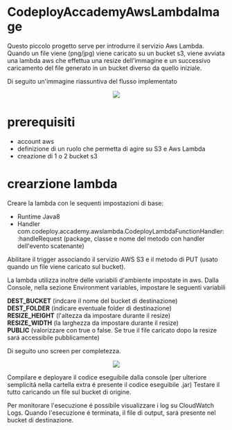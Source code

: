 # CodeployAccademyAwsLambdaImage
Questo piccolo progetto serve per introdurre il servizio Aws Lambda.
Quando un file viene (png/jpg) viene caricato su un bucket s3, viene avviata una lambda aws che effettua una resize dell'immagine e un successivo caricamento del file generato in un bucket diverso da quello iniziale.

Di seguito un'immagine riassuntiva del flusso implementato

<p align="center">
  <img src="https://github.com/AndreaCiacciaCodeploy/CodeployAccademyAwsLambdaImage/blob/develop/extra/codeployawslambdaimage.png?raw=true">
</p>

# prerequisiti
- account aws
- definizione di un ruolo che permetta di agire su S3 e Aws Lambda
- creazione di 1 o 2 bucket s3

# crearzione lambda 
Creare la lambda con le sequenti impostazioni di base:

- Runtime Java8 
- Handler com.codeploy.accademy.awslambda.CodeployLambdaFunctionHandler::handleRequest (package, classe e nome del metodo con handler dell'evento scatenante)

Abilitare il trigger associando il servizio AWS S3 e il metodo di PUT (usato quando un file viene caricato sul bucket).

La lambda utilizza inoltre delle variabili d'ambiente impostate in aws.
Dalla Console, nella sezione Environment variables, impostare le seguenti variabili

**DEST_BUCKET** (indcare il nome del bucket di destinazione)<br/>
**DEST_FOLDER** (indicare eventuale folder di destinazione)<br/>
**RESIZE_HEIGHT** (l'altezza da impostare durante il resize)<br/>
**RESIZE_WIDTH** (la larghezza da impostare durante il resize)<br/>
**PUBLIC** (valorizzare con true o false. Se true il file caricato dopo la resize sará accessibile pubblicamente)<br/>

Di seguito uno screen per completezza.

<p align="center">
  <img src="https://github.com/AndreaCiacciaCodeploy/CodeployAccademyAwsLambdaImage/blob/develop/extra/lambda.png?raw=true">
</p>

Compilare e deployare il codice eseguibile dalla console (per ulteriore semplicitá nella cartella extra é presente il codice eseguibile .jar)
Testare il tutto caricando un file sul bucket di origine.

Per monitorare l'esecuzione é possibile visualizzare i log su CloudWatch Logs.
Quando l'esecuzione é terminata, il file di output, sará presente nel bucket di destinazione.
